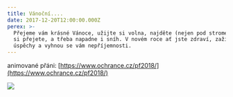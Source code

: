 ```yaml
---
title: Vánoční....
date: 2017-12-20T12:00:00.000Z
perex: >-
  Přejeme vám krásné Vánoce, užijte si volna, najděte (nejen pod stromečkem), co
  si přejete, a třeba napadne i sníh. V novém roce ať jste zdraví, zažijete
  úspěchy a vyhnou se vám nepříjemnosti.
---
```




animované přáni: [https://www.ochrance.cz/pf2018/](https://www.ochrance.cz/pf2018/)



![](https://www.ochrance.cz/uploads-deti/user_upload/img/PF18_banner630x348.jpg) 



